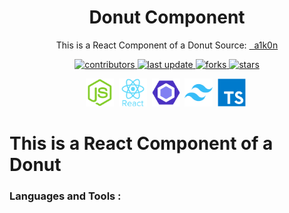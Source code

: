 <div align="center">
  <h1>Donut Component</h1>
  <p>
    This is a React Component of a Donut 
  <a>
    Source:
  </a>
  <a href="https://www.a1k0n.net/2011/07/20/donut-math.html">
     &nbsp; a1k0n
  </a>
<p>
  <p>
  <a href="https://github.com/edegan-furb/Donut-Component/graphs/contributors">
    <img src="https://img.shields.io/github/contributors/edegan-furb/Donut-Component" alt="contributors" />
  </a>
  <a href="">
    <img src="https://img.shields.io/github/last-commit/edegan-furb/Donut-Component" alt="last update" />
  </a>
  <a href="https://github.com/edegan-furb/Donut-Component/network/members">
    <img src="https://img.shields.io/github/forks/edegan-furb/Donut-Component" alt="forks" />
  </a>
  <a href="https://github.com/edegan-furb/Donut-Component/stargazers">
    <img src="https://img.shields.io/github/stars/edegan-furb/Donut-Component" alt="stars" />
  </a>
</p>
<p>
  <img src="https://github.com/devicons/devicon/blob/master/icons/nodejs/nodejs-original.svg" title="NodeJS" alt="NodeJS" width="45" height="45"/>&nbsp;
  <img src="https://github.com/devicons/devicon/blob/master/icons/react/react-original-wordmark.svg" title="React" alt="React" width="45" height="45"/>&nbsp;
  <img src="https://github.com/devicons/devicon/blob/master/icons/eslint/eslint-original.svg" title="EsLint" alt="EsLint " width="45" height="45"/>&nbsp;
  <img src="https://github.com/devicons/devicon/blob/master/icons/tailwindcss/tailwindcss-plain.svg" title="Tailwind" alt="Tailwind " width="45" height="45"/>&nbsp;
  <img src="https://github.com/devicons/devicon/blob/master/icons/typescript/typescript-original.svg" title="Typescript" alt="Typescript " width="45" height="45"/>&nbsp;
</p>
</div>







# This is a React Component of a Donut 

  
### Languages and Tools :

